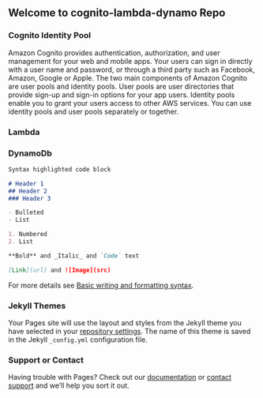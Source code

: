 ## Welcome to cognito-lambda-dynamo Repo


### Cognito Identity Pool

Amazon  Cognito  provides  authentication,  authorization,  and  user  management  for  your  web  and  mobile apps.  Your  users  can  sign  in  directly  with  a  user  name  and  password,  or  through  a  third  party  such  as Facebook,  Amazon,  Google  or  Apple. The  two  main  components  of  Amazon  Cognito  are  user  pools  and  identity  pools.  User  pools  are  user directories  that  provide  sign-up  and  sign-in  options  for  your  app  users.  Identity  pools  enable  you  to grant  your  users  access  to  other  AWS  services.  You  can  use  identity  pools  and  user  pools  separately  or together.

### Lambda


### DynamoDb

















```markdown
Syntax highlighted code block

# Header 1
## Header 2
### Header 3

- Bulleted
- List

1. Numbered
2. List

**Bold** and _Italic_ and `Code` text

[Link](url) and ![Image](src)
```

For more details see [Basic writing and formatting syntax](https://docs.github.com/en/github/writing-on-github/getting-started-with-writing-and-formatting-on-github/basic-writing-and-formatting-syntax).

### Jekyll Themes

Your Pages site will use the layout and styles from the Jekyll theme you have selected in your [repository settings](https://github.com/nikioro/aws-cdk/settings/pages). The name of this theme is saved in the Jekyll `_config.yml` configuration file.

### Support or Contact

Having trouble with Pages? Check out our [documentation](https://docs.github.com/categories/github-pages-basics/) or [contact support](https://support.github.com/contact) and we’ll help you sort it out.
